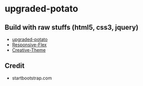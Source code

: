 # upgraded-potato
## Build with raw stuffs (html5, css3, jquery)
- [upgraded-potato](https://wahed08.github.io/upgraded-potato/)
- [Responsive-Flex](https://wahed08.github.io/upgraded-potato/Responsive-Flex/)
- [Creative-Theme](https://wahed08.github.io/upgraded-potato/Creative-Theme/)

## Credit
- startbootstrap.com
